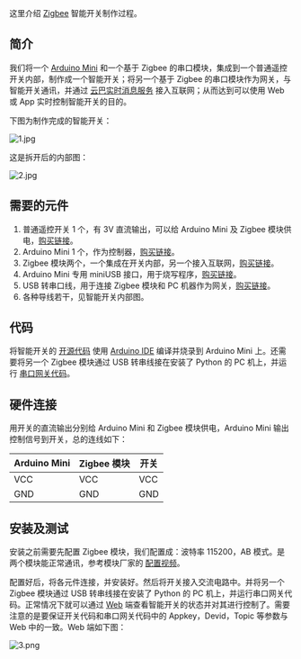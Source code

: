 这里介绍 [Zigbee][1] 智能开关制作过程。

简介
--------

我们将一个 [Arduino Mini][2] 和一个基于 Zigbee 的串口模块，集成到一个普通遥控开关内部，制作成一个智能开关；将另一个基于 Zigbee 的串口模块作为网关，与智能开关通讯，并通过 [云巴实时消息服务][3] 接入互联网；从而达到可以使用 Web 或 App 实时控制智能开关的目的。

下图为制作完成的智能开关：

![1.jpg](../images/3.jpg)

这是拆开后的内部图：

![2.jpg](../images/4.jpg)

需要的元件
--------

1. 普通遥控开关 1 个，有 3V 直流输出，可以给 Arduino Mini 及 Zigbee 模块供电，[购买链接][4]。
2. Arduino Mini 1 个，作为控制器，[购买链接][5]。
3. Zigbee 模块两个，一个集成在开关内部，另一个接入互联网，[购买链接][6]。
4. Arduino Mini 专用 miniUSB 接口，用于烧写程序，[购买链接][7]。
5. USB 转串口线，用于连接 Zigbee 模块和 PC 机器作为网关，[购买链接][13]。
6. 各种导线若干，见智能开关内部图。

代码
--------

将智能开关的 [开源代码][8] 使用 [Arduino IDE][9] 编译并烧录到 Arduino Mini 上。还需要将另一个 Zigbee 模块通过 USB 转串线接在安装了 Python 的 PC 机上，并运行 [串口网关代码][10]。

硬件连接
--------

用开关的直流输出分别给 Arduino Mini 和 Zigbee 模块供电，Arduino Mini 输出控制信号到开关，总的连线如下：

| Arduino Mini | Zigbee 模块 | 开关 |
|--------|--------|--------|
| VCC | VCC | VCC |
| GND | GND | GND |

安装及测试
------

安装之前需要先配置 Zigbee 模块，我们配置成：波特率 115200，AB 模式。是两个模块能正常通讯，参考模块厂家的 [配置视频][11]。

配置好后，将各元件连接，并安装好。然后将开关接入交流电路中。并将另一个 Zigbee 模块通过 USB 转串线接在安装了 Python 的 PC 机上，并运行串口网关代码。正常情况下就可以通过 [Web][12] 端查看智能开关的状态并对其进行控制了。需要注意的是要保证开关代码和串口网关代码中的 Appkey，Devid，Topic 等参数与 Web 中的一致。Web 端如下图：

![3.png](../images/5.png)

[1]: http://baike.baidu.com/link?url=Kcwx8ighfWCVc23x2V7q3uK0NhGk4vNAUnnUN4zYJFWbWpq68GvjoJHRJlOZsVZILpR_RJcBoes6-WNrCVW0Mq
[2]: https://www.arduino.cc/en/Main/ArduinoBoardMini
[3]: http://yunba.io
[4]: http://item.jd.com/1462873148.html
[5]: https://item.taobao.com/item.htm?id=521709260567
[6]: https://item.taobao.com/item.htm?id=520850867141
[7]: https://item.taobao.com/item.htm?id=521709808584
[8]: https://github.com/shdxiang/yunba-smartoffice/blob/master/arduino/sketch_switch/sketch_switch.ino
[9]: https://www.arduino.cc/en/Main/Software
[10]: https://github.com/shdxiang/yunba-smartoffice/blob/master/python/serial_gateway.py
[11]: http://www.tudou.com/programs/view/gJOcbx7MX4w/
[12]: #
[13]: https://item.taobao.com/item.htm?id=45811340839
